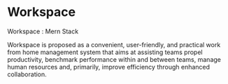 # Workspace

Workspace : Mern Stack 

Workspace is proposed as a convenient, user-friendly, and practical work from home management system that aims at assisting teams propel productivity, benchmark performance within and between teams, manage human resources and, primarily, improve efficiency through enhanced collaboration.
